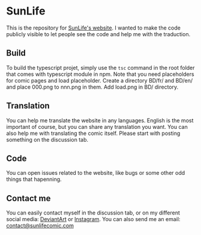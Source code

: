 # SunLife

This is the repository for [SunLife's website](https://sunlifecomic.com). I wanted to make the code publicly visible to let people see the code and help me with the traduction.

## Build

To build the typescript projet, simply use the `tsc` command in the root folder that comes with typescript module in npm. Note that you need placeholders for comic pages and load placeholder. Create a directory BD/fr/ and BD/en/ and place 000.png to nnn.png in them. Add load.png in BD/ directory.

## Translation

You can help me translate the website in any languages. English is the most important of course, but you can share any translation you want.
You can also help me with translating the comic itself. Please start with posting something on the discussion tab.

## Code

You can open issues related to the website, like bugs or some other odd things that hapenning.

## Contact me

You can easily contact myself in the discussion tab, or on my different social media: [DeviantArt](https://www.deviantart.com/mathiouza) or [Instagram](https://www.instagram.com/mathiouza/). You can also send me an email: contact@sunlifecomic.com
